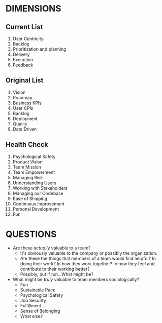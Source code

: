 # DIMENSIONS

## Current List
1. User Centricity
2. Backlog
3. Prioritization and planning
4. Delivery
5. Execution
6. Feedback

## Original List
1. Vision
2. Roadmap
3. Business KPIs
4. User CPIs
5. Backlog
6. Deployment
7. Quality
8. Data Driven

## Health Check
1. Psychological Safety
2. Product Vision
3. Team Mission
4. Team Empowerment
5. Managing Risk
6. Understanding Users
7. Working with Stakeholders
8. Managing our Codebase
9. Ease of Shipping
10. Continuous Improvement
11. Personal Development
12. Fun

# QUESTIONS
- Are these _actually_ valuable to a team?
    - It's obviously valuable to the company or possibly the organization.
    - Are these the things that members of a team would find helpful? In doing their work? In how they work together? In how they feel and contribute to their working better?
    - Possibly, but if not…What might be?
- What might be _truly_ valuable to team members sociologically?
    - Fun
    - Sustainable Pace
    - Psychological Safety
    - Job Security
    - Fulfillment
    - Sense of Belonging
    - What else?